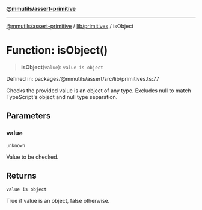 [**@mmutils/assert-primitive**](../../../README.md)

***

[@mmutils/assert-primitive](../../../modules.md) / [lib/primitives](../README.md) / isObject

# Function: isObject()

> **isObject**(`value`): `value is object`

Defined in: packages/@mmutils/assert/src/lib/primitives.ts:77

Checks the provided value is an object of any type. Excludes null to match
TypeScript's object and null type separation.

## Parameters

### value

`unknown`

Value to be checked.

## Returns

`value is object`

True if value is an object, false otherwise.
